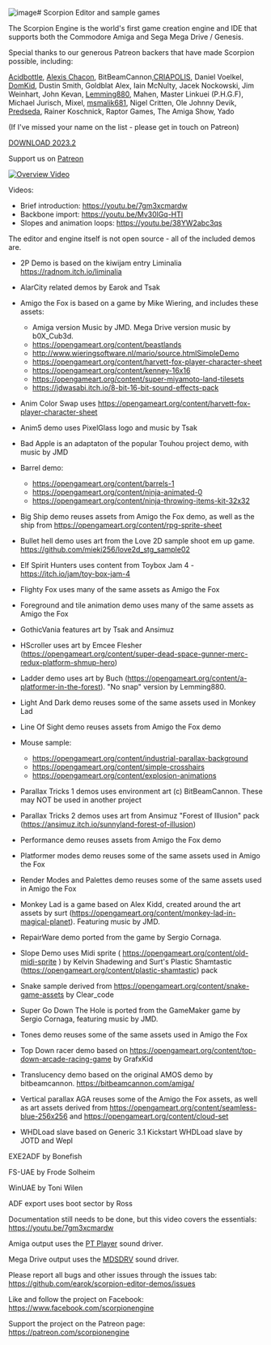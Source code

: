 ![image](https://github.com/earok/scorpion-editor-demos/assets/4329047/03e52c0a-8214-4ba7-8f7f-98456d556f7e)# Scorpion Editor and sample games

The Scorpion Engine is the world's first game creation engine and IDE that supports both the Commodore Amiga and Sega Mega Drive / Genesis.

Special thanks to our generous Patreon backers that have made Scorpion possible, including:

[Acidbottle](https://acidbottle.itch.io/), [Alexis Chacon](https://weapon121.itch.io/), BitBeamCannon,[CRIAPOLIS](https://twitter.com/_fabdigital_), Daniel Voelkel, [DomKid](https://z-team.itch.io/), Dustin Smith, Goldblat Alex, Iain McNulty, Jacek Nockowski, Jim Weinhart, John Kevan, [Lemming880](https://lemming880.itch.io/), Mahen, Master Linkuei (P.H.G.F), Michael Jurisch, Mixel, [msmalik681](https://www.youtube.com/channel/UCifkM8Bw0ltxy3AghXhDhAA), Nigel Critten, Ole Johnny Devik, [Predseda](https://www.lemonamiga.com), Rainer Koschnick, Raptor Games, The Amiga Show, Yado

(If I've missed your name on the list - please get in touch on Patreon)


<a id="raw-url" href="https://github.com/earok/scorpion-editor-demos/archive/refs/heads/master.zip">DOWNLOAD 2023.2</a>

Support us on <a id="raw-url" href="https://patreon.com/scorpionengine">Patreon</a>

[![Overview Video](http://img.youtube.com/vi/7gm3xcmardw/0.jpg)](http://www.youtube.com/watch?v=7gm3xcmardw)

Videos:
- Brief introduction: https://youtu.be/7gm3xcmardw
- Backbone import: https://youtu.be/Mv30lGq-HTI
- Slopes and animation loops: https://youtu.be/38YW2abc3qs

The editor and engine itself is not open source - all of the included demos are.

* 2P Demo is based on the kiwijam entry Liminalia https://radnom.itch.io/liminalia

* AlarCity related demos by Earok and Tsak

* Amigo the Fox is based on a game by Mike Wiering, and includes these assets:
	- Amiga version Music by JMD. Mega Drive version music by b0X_Cub3d.
	- https://opengameart.org/content/beastlands
	- http://www.wieringsoftware.nl/mario/source.htmlSimpleDemo
	- https://opengameart.org/content/harvett-fox-player-character-sheet
	- https://opengameart.org/content/kenney-16x16
	- https://opengameart.org/content/super-miyamoto-land-tilesets
	- https://jdwasabi.itch.io/8-bit-16-bit-sound-effects-pack	
	
* Anim Color Swap uses https://opengameart.org/content/harvett-fox-player-character-sheet
	
* Anim5 demo uses PixelGlass logo and music by Tsak
	
* Bad Apple is an adaptaton of the popular Touhou project demo, with music by JMD

* Barrel demo:
	- https://opengameart.org/content/barrels-1
	- https://opengameart.org/content/ninja-animated-0
	- https://opengameart.org/content/ninja-throwing-items-kit-32x32

* Big Ship demo reuses assets from Amigo the Fox demo, as well as the ship from https://opengameart.org/content/rpg-sprite-sheet

* Bullet hell demo uses art from the Love 2D sample shoot em up game. https://github.com/mieki256/love2d_stg_sample02

* Elf Spirit Hunters uses content from Toybox Jam 4 - https://itch.io/jam/toy-box-jam-4

* Flighty Fox uses many of the same assets as Amigo the Fox

* Foreground and tile animation demo uses many of the same assets as Amigo the Fox

* GothicVania features art by Tsak and Ansimuz

* HScroller uses art by Emcee Flesher (https://opengameart.org/content/super-dead-space-gunner-merc-redux-platform-shmup-hero)

* Ladder demo uses art by Buch (https://opengameart.org/content/a-platformer-in-the-forest). "No snap" version by Lemming880.
		
* Light And Dark demo reuses some of the same assets used in Monkey Lad 

* Line Of Sight demo reuses assets from Amigo the Fox demo

* Mouse sample:
	- https://opengameart.org/content/industrial-parallax-background
	- https://opengameart.org/content/simple-crosshairs
	- https://opengameart.org/content/explosion-animations

* Parallax Tricks 1 demos uses environment art (c) BitBeamCannon. These may NOT be used in another project

* Parallax Tricks 2 demos uses art from Ansimuz "Forest of Illusion" pack (https://ansimuz.itch.io/sunnyland-forest-of-illusion)

* Performance demo reuses assets from Amigo the Fox demo

* Platformer modes demo reuses some of the same assets used in Amigo the Fox

* Render Modes and Palettes demo reuses some of the same assets used in Amigo the Fox
		
* Monkey Lad is a game based on Alex Kidd, created around the art assets by surt (https://opengameart.org/content/monkey-lad-in-magical-planet). Featuring music by JMD.
 	
* RepairWare demo ported from the game by Sergio Cornaga.

* Slope Demo uses Midi sprite ( https://opengameart.org/content/old-midi-sprite ) by Kelvin Shadewing and Surt's Plastic Shamtastic (https://opengameart.org/content/plastic-shamtastic) pack

* Snake sample derived from https://opengameart.org/content/snake-game-assets by Clear_code

* Super Go Down The Hole is ported from the GameMaker game by Sergio Cornaga, featuring music by JMD.

* Tones demo reuses some of the same assets used in Amigo the Fox

* Top Down racer demo based on https://opengameart.org/content/top-down-arcade-racing-game by GrafxKid

* Translucency demo based on the original AMOS demo by bitbeamcannon. https://bitbeamcannon.com/amiga/

* Vertical parallax AGA reuses some of the Amigo the Fox assets, as well as art assets derived from https://opengameart.org/content/seamless-blue-256x256 and https://opengameart.org/content/cloud-set

* WHDLoad slave based on Generic 3.1 Kickstart WHDLoad slave by JOTD and Wepl

EXE2ADF by Bonefish

FS-UAE by Frode Solheim

WinUAE by Toni Wilen

ADF export uses boot sector by Ross

Documentation still needs to be done, but this video covers the essentials: https://youtu.be/7gm3xcmardw

Amiga output uses the [PT Player](https://eab.abime.net/showthread.php?t=87959) sound driver.

Mega Drive output uses the [MDSDRV](https://github.com/superctr/MDSDRV) sound driver.

Please report all bugs and other issues through the issues tab: https://github.com/earok/scorpion-editor-demos/issues

Like and follow the project on Facebook: https://www.facebook.com/scorpionengine

Support the project on the Patreon page: https://patreon.com/scorpionengine
